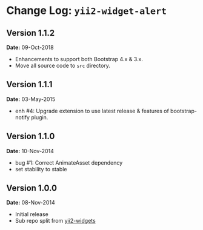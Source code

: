 Change Log: `yii2-widget-alert`
===============================

## Version 1.1.2

**Date:** 09-Oct-2018

- Enhancements to support both Bootstrap 4.x & 3.x.
- Move all source code to `src` directory.

## Version 1.1.1

**Date:** 03-May-2015

- enh #4: Upgrade extension to use latest release & features of bootstrap-notify plugin.

## Version 1.1.0

**Date:** 10-Nov-2014

- bug #1: Correct AnimateAsset dependency
- set stability to stable


## Version 1.0.0

**Date:** 08-Nov-2014

- Initial release 
- Sub repo split from [yii2-widgets](https://github.com/kartik-v/yii2-widgets)